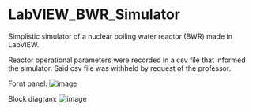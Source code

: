 # LabVIEW_BWR_Simulator
Simplistic simulator of a nuclear boiling water reactor (BWR) made in LabVIEW.

Reactor operational parameters were recorded in a csv file that informed the simulator. Said csv file was withheld by request of the professor.

Fornt panel:
![image](https://github.com/user-attachments/assets/e1d5bcc5-0ae8-4169-871b-a6f98f0034b1)

Block diagram:
![image](https://github.com/user-attachments/assets/26c68555-8b50-43be-baf3-d0adcadf13f2)
